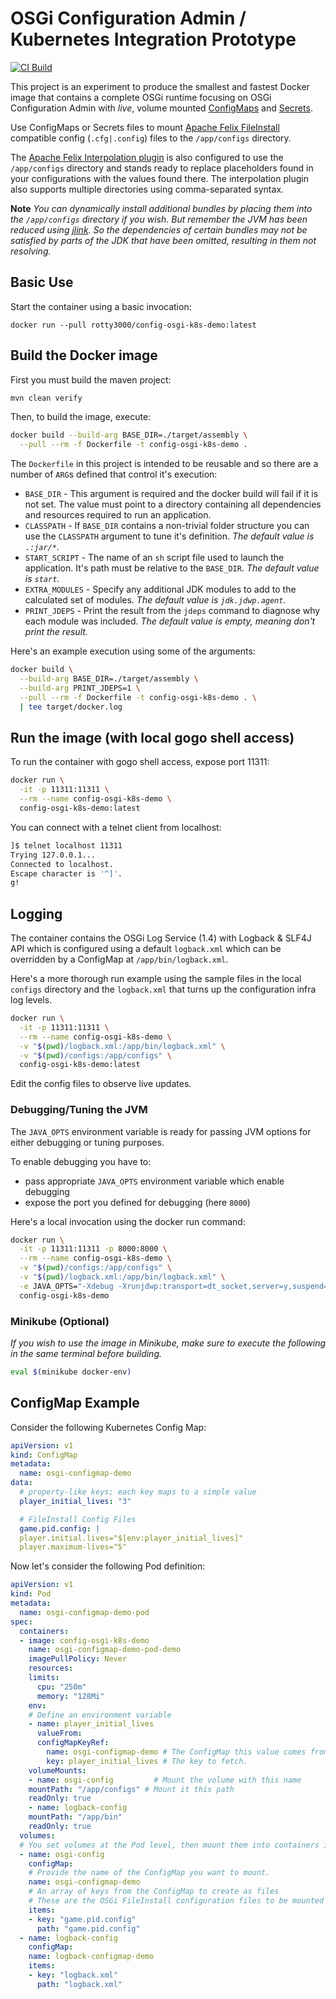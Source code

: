 # OSGi Configuration Admin / Kubernetes Integration Prototype

[![CI Build](https://github.com/rotty3000/osgi-config-aff/actions/workflows/build.yml/badge.svg)](https://github.com/rotty3000/osgi-config-aff/actions/workflows/build.yml)

This project is an experiment to produce the smallest and fastest Docker image that contains a complete OSGi runtime focusing on OSGi Configuration Admin with *live*, volume mounted [ConfigMaps](https://kubernetes.io/docs/concepts/configuration/configmap/) and [Secrets](https://kubernetes.io/docs/concepts/configuration/secret/).

Use ConfigMaps or Secrets files to mount [Apache Felix FileInstall](https://felix.apache.org/documentation/subprojects/apache-felix-file-install.html) compatible config (`.cfg|.config`) files to the `/app/configs` directory.

The [Apache Felix Interpolation plugin](https://github.com/apache/felix-dev/blob/master/configadmin-plugins/interpolation/README.md) is also configured to use the `/app/configs` directory and stands ready to replace placeholders found in your configurations with the values found there. The interpolation plugin also supports multiple directories using comma-separated syntax.

**Note** *You can dynamically install additional bundles by placing them into the `/app/configs` directory if you wish. But remember the JVM has been reduced using [jlink](https://docs.oracle.com/en/java/javase/17/docs/specs/man/jlink.html). So the dependencies of certain bundles may not be satisfied by parts of the JDK that have been omitted, resulting in them not resolving.*

## Basic Use

Start the container using a basic invocation:

```
docker run --pull rotty3000/config-osgi-k8s-demo:latest
```

## Build the Docker image

First you must build the maven project:

```bash
mvn clean verify
```

Then, to build the image, execute:

```bash
docker build --build-arg BASE_DIR=./target/assembly \
  --pull --rm -f Dockerfile -t config-osgi-k8s-demo .
```

The `Dockerfile` in this project is intended to be reusable and so there are a number of `ARG`s defined that control it's execution:

* `BASE_DIR` - This argument is required and the docker build will fail if it is not set. The value must point to a directory containing all dependencies and resources required to run an application.
* `CLASSPATH` - If `BASE_DIR` contains a non-trivial folder structure you can use the `CLASSPATH` argument to tune it's definition. _The default value is `.:jar/*`._
* `START_SCRIPT` - The name of an `sh` script file used to launch the application. It's path must be relative to the `BASE_DIR`. _The default value is `start`._
* `EXTRA_MODULES` - Specify any additional JDK modules to add to the calculated set of modules. _The default value is `jdk.jdwp.agent`._
* `PRINT_JDEPS` - Print the result from the `jdeps` command to diagnose why each module was included. _The default value is empty, meaning don't print the result._

Here's an example execution using some of the arguments:

```bash
docker build \
  --build-arg BASE_DIR=./target/assembly \
  --build-arg PRINT_JDEPS=1 \
  --pull --rm -f Dockerfile -t config-osgi-k8s-demo . \
  | tee target/docker.log
```

## Run the image (with local gogo shell access)

To run the container with gogo shell access, expose port 11311:

```bash
docker run \
  -it -p 11311:11311 \
  --rm --name config-osgi-k8s-demo \
  config-osgi-k8s-demo:latest
```

You can connect with a telnet client from localhost:

```bash
]$ telnet localhost 11311
Trying 127.0.0.1...
Connected to localhost.
Escape character is '^]'.
g!
```

## Logging

The container contains the OSGi Log Service (1.4) with Logback & SLF4J API which is configured using a default `logback.xml` which can be overridden by a ConfigMap at `/app/bin/logback.xml`.

Here's a more thorough run example using the sample files in the local `configs` directory and the `logback.xml` that turns up the configuration infra log levels.

```bash
docker run \
  -it -p 11311:11311 \
  --rm --name config-osgi-k8s-demo \
  -v "$(pwd)/logback.xml:/app/bin/logback.xml" \
  -v "$(pwd)/configs:/app/configs" \
  config-osgi-k8s-demo:latest
```

Edit the config files to observe live updates.

### Debugging/Tuning the JVM

The `JAVA_OPTS` environment variable is ready for passing JVM options for either debugging or tuning purposes.

To enable debugging you have to:

* pass appropriate `JAVA_OPTS` environment variable which enable debugging
* expose the port you defined for debugging (here `8000`)

Here's a local invocation using the docker run command:

```bash
docker run \
  -it -p 11311:11311 -p 8000:8000 \
  --rm --name config-osgi-k8s-demo \
  -v "$(pwd)/configs:/app/configs" \
  -v "$(pwd)/logback.xml:/app/bin/logback.xml" \
  -e JAVA_OPTS="-Xdebug -Xrunjdwp:transport=dt_socket,server=y,suspend=n,address=*:8000" \
  config-osgi-k8s-demo
```

### Minikube (Optional)

_If you wish to use the image in Minikube, make sure to execute the following in the same terminal before building._

```bash
eval $(minikube docker-env)
```

## ConfigMap Example

Consider the following Kubernetes Config Map:
```yaml
apiVersion: v1
kind: ConfigMap
metadata:
  name: osgi-configmap-demo
data:
  # property-like keys; each key maps to a simple value
  player_initial_lives: "3"

  # FileInstall Config Files
  game.pid.config: |
  player.initial.lives="$[env:player_initial_lives]"
  player.maximum-lives="5"
```

Now let's consider the following Pod definition:
```yaml
apiVersion: v1
kind: Pod
metadata:
  name: osgi-configmap-demo-pod
spec:
  containers:
  - image: config-osgi-k8s-demo
    name: osgi-configmap-demo-pod-demo
    imagePullPolicy: Never
    resources:
    limits:
      cpu: "250m"
      memory: "128Mi"
    env:
    # Define an environment variable
    - name: player_initial_lives
      valueFrom:
      configMapKeyRef:
        name: osgi-configmap-demo # The ConfigMap this value comes from.
        key: player_initial_lives # The key to fetch.
    volumeMounts:
    - name: osgi-config         # Mount the volume with this name
    mountPath: "/app/configs" # Mount it this path
    readOnly: true
    - name: logback-config
    mountPath: "/app/bin"
    readOnly: true
  volumes:
  # You set volumes at the Pod level, then mount them into containers inside that Pod
  - name: osgi-config
    configMap:
    # Provide the name of the ConfigMap you want to mount.
    name: osgi-configmap-demo
    # An array of keys from the ConfigMap to create as files
    # These are the OSGi FileInstall configuration files to be mounted
    items:
    - key: "game.pid.config"
      path: "game.pid.config"
  - name: logback-config
    configMap:
    name: logback-configmap-demo
    items:
    - key: "logback.xml"
      path: "logback.xml"
```
